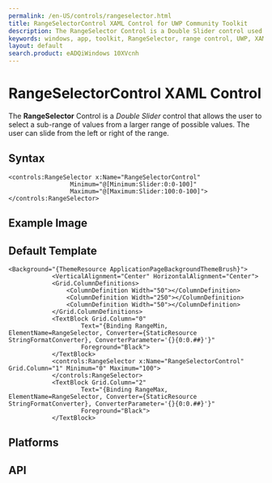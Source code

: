 ```yaml
---
permalink: /en-US/controls/rangeselector.html
title: RangeSelectorControl XAML Control for UWP Community Toolkit
description: The RangeSelector Control is a Double Slider control used to select a sub-range of values from a larger range of possible values
keywords: windows, app, toolkit, RangeSelector, range control, UWP, XAML, double slider, sub range
layout: default
search.product: eADQiWindows 10XVcnh
---
```


# RangeSelectorControl XAML Control
The **RangeSelector** Control is a *Double Slider* control that allows the user to select a sub-range of values from a larger range of possible values.  The user can slide from the left or right of the range.

## Syntax
```xaml
<controls:RangeSelector x:Name="RangeSelectorControl"
                 Minimum="@[Minimum:Slider:0:0-100]" 
                 Maximum="@[Maximum:Slider:100:0-100]">
</controls:RangeSelector>
```


## Example Image

## Default Template
```xaml
<Background="{ThemeResource ApplicationPageBackgroundThemeBrush}">
            <VerticalAlignment="Center" HorizontalAlignment="Center">
            <Grid.ColumnDefinitions>
                <ColumnDefinition Width="50"></ColumnDefinition>
                <ColumnDefinition Width="250"></ColumnDefinition>
                <ColumnDefinition Width="50"></ColumnDefinition>
            </Grid.ColumnDefinitions>
            <TextBlock Grid.Column="0" 
					Text="{Binding RangeMin, ElementName=RangeSelector, Converter={StaticResource StringFormatConverter}, ConverterParameter='{}{0:0.##}'}" 
                    Foreground="Black">
			</TextBlock>
            <controls:RangeSelector x:Name="RangeSelectorControl" Grid.Column="1" Minimum="0" Maximum="100">
            </controls:RangeSelector>
            <TextBlock Grid.Column="2" 
					Text="{Binding RangeMax, ElementName=RangeSelector, Converter={StaticResource StringFormatConverter}, ConverterParameter='{}{0:0.##}'}"
                    Foreground="Black">
			</TextBlock>
```

## Platforms 

## API 
